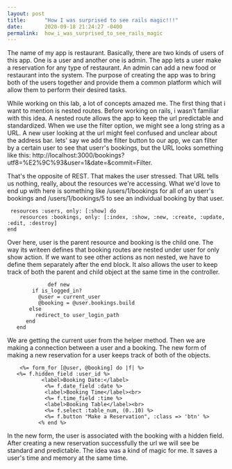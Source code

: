 ```yaml
---
layout: post
title:      "How I was surprised to see rails magic!!!"
date:       2020-09-18 21:24:27 -0400
permalink:  how_i_was_surprised_to_see_rails_magic
---
```



The name of my app is restaurant. Basically, there are two kinds of users of this app. One is a user and another one is admin. The app lets a user make a reservation for any type of restaurant. An admin can add a new food or restaurant into the system. The purpose of creating the app was to bring both of the users together and provide them a common platform which will allow them to perform their desired tasks.

         
While working on this lab, a lot of concepts amazed me. The first thing that i want to mention is nested routes. Before working on rails, i wasn't familiar with this idea. A nested route allows the app to keep the url predictable and standardized. When we use the filter option, we might see a long string as a URL. A new user looking at the url might feel confused and unclear about the address bar. lets' say we add the filter button to our app, we can filter by a certain user to see that userr's bookings, but the URL looks something like this:
      http://localhost:3000/bookings?utf8=%E2%9C%93&user=1&date=&commit=Filter. 

That's the opposite of REST. That makes the user stressed. That URL tells us nothing, really, about the resources we're accessing. What we'd love to end up with here is something like /users/1/bookings for all of an userr's bookings and /users/1/bookings/5 to see an individual booking by that user.

     resources :users, only: [:show] do 
        resources :bookings, only: [:index, :show, :new, :create, :update, :edit, :destroy]
    end
		
Over here, user is the parent resource and booking is the child one. The way its writeen defines that booking routes are nested under user for only show action. If we want to see other actions as non nested, we have to define them separately after the end block. It also allows the user to keep track of both the parent and child object at the same time in the controller. 
				
				 def new 
            if is_logged_in?
              @user = current_user 
              @booking = @user.bookings.build
           else 
             redirect_to user_login_path 
          end 
       end 
		
We are getting the current user from the helper method. Then we are making a connection between a user and a booking. The new form of making a new reservation for a user keeps track of both of the objects.
		
		<%= form_for [@user, @booking] do |f| %>
       <%= f.hidden_field :user_id %>
               <label>Booking Date:</label>
                <%= f.date_field :date %>
                <label>Booking Time</label><br>
                <%= f.time_field :time %>
                <label>Booking Table</label><br>
                <%= f.select :table_num, (0..10) %>
                <%= f.button "Make a Reservation", :class => 'btn' %>
              <% end %>
				 
In the new form, the user is associated with the booking with a hidden field. After creating a new reservation successfully the url we will see be standard and predictable. The idea was a kind of magic for me. It saves a user's time and memory at the same time.
